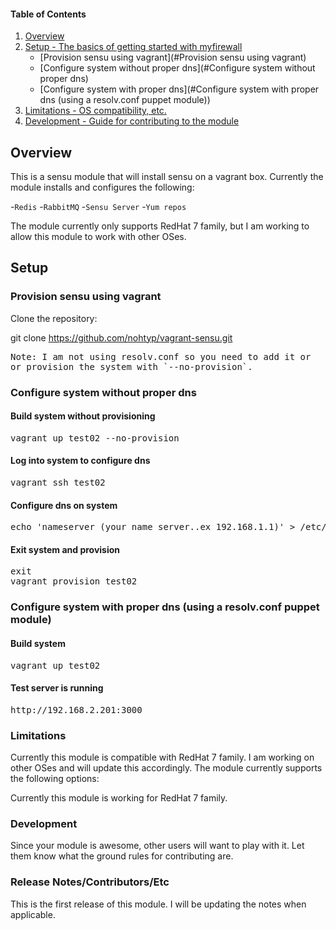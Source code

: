 #### Table of Contents

1. [Overview](#overview)
2. [Setup - The basics of getting started with myfirewall](#setup)
    * [Provision sensu using vagrant](#Provision sensu using vagrant)
    * [Configure system without proper dns](#Configure system without proper dns)
    * [Configure system with proper dns](#Configure system with proper dns (using a resolv.conf puppet module))
3. [Limitations - OS compatibility, etc.](#limitations)
4. [Development - Guide for contributing to the module](#development)

## Overview
This is a sensu module that will install sensu on a vagrant box.  Currently the module
installs and configures the following:

-`Redis`
-`RabbitMQ`
-`Sensu Server`
-`Yum repos`


The module currently only supports RedHat 7 family, but I am working to allow this 
module to work with other OSes.

## Setup

### Provision sensu using vagrant 
Clone the repository:

git clone https://github.com/nohtyp/vagrant-sensu.git

<pre>
Note: I am not using resolv.conf so you need to add it or
or provision the system with `--no-provision`.
</pre>

### Configure system without proper dns

#### Build system without provisioning
<pre>vagrant up test02 --no-provision</pre>

#### Log into system to configure dns
<pre>vagrant ssh test02</pre>

#### Configure dns on system
<pre>echo 'nameserver (your name server..ex 192.168.1.1)' > /etc/resolv.conf</pre>

#### Exit system and provision
<pre>exit
vagrant provision test02
</pre> 


### Configure system with proper dns (using a resolv.conf puppet module)

#### Build system
<pre>vagrant up test02</pre>

#### Test server is running
<pre>http://192.168.2.201:3000</pre>

### Limitations

Currently this module is compatible with RedHat 7 family.  I am working on 
other OSes and will update this accordingly.  The module currently
supports the following options:

Currently this module is working for RedHat 7 family.

### Development

Since your module is awesome, other users will want to play with it. Let them
know what the ground rules for contributing are.

### Release Notes/Contributors/Etc
This is the first release of this module.  I will be updating
the notes when applicable.
